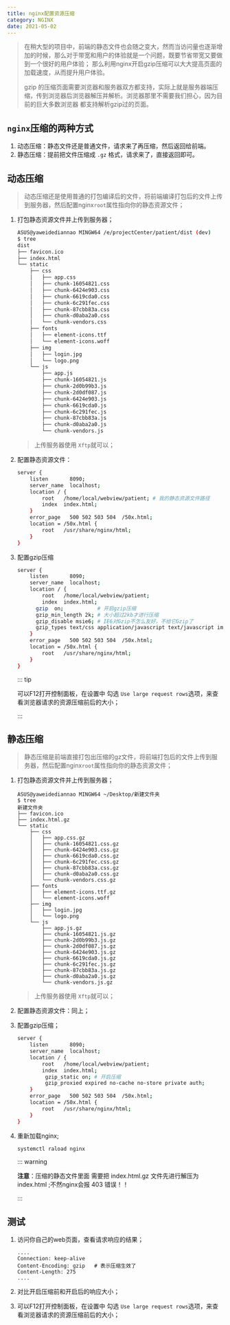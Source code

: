 ```yaml
---
title: nginx配置资源压缩
category: NGINX
date: 2021-05-02
---
```


> 在稍大型的项目中，前端的静态文件也会随之变大，然而当访问量也逐渐增加的时候，那么对于带宽和用户的体验就是一个问题，既要节省带宽又要做到一个很好的用户体验； 那么利用nginx开启gzip压缩可以大大提高页面的加载速度，从而提升用户体验。
>
>  gzip 的压缩页面需要浏览器和服务器双方都支持，实际上就是服务器端压缩，传到浏览器后浏览器解压并解析。浏览器那里不需要我们担心，因为目前的巨大多数浏览器 都支持解析gzip过的页面。 

## `nginx`压缩的两种方式

1. 动态压缩：静态文件还是普通文件，请求来了再压缩，然后返回给前端。
2. 静态压缩：提前把文件压缩成 `.gz` 格式，请求来了，直接返回即可。

## 动态压缩

> 动态压缩还是使用普通的打包编译后的文件，将前端编译打包后的文件上传到服务器，然后配置nginx`root`属性指向你的静态资源文件；

1. 打包静态资源文件并上传到服务器；

   ```bash
   ASUS@yaweidediannao MINGW64 /e/projectCenter/patient/dist (dev)
   $ tree
   dist
   ├── favicon.ico
   ├── index.html
   └── static
       ├── css
       │   ├── app.css
       │   ├── chunk-16054821.css
       │   ├── chunk-6424e903.css
       │   ├── chunk-6619cda0.css
       │   ├── chunk-6c291fec.css
       │   ├── chunk-87cbb83a.css
       │   ├── chunk-d0aba2a0.css
       │   └── chunk-vendors.css
       ├── fonts
       │   ├── element-icons.ttf
       │   └── element-icons.woff
       ├── img
       │   ├── login.jpg
       │   └── logo.png
       └── js
           ├── app.js
           ├── chunk-16054821.js
           ├── chunk-2d0b99b3.js
           ├── chunk-2d0df087.js
           ├── chunk-6424e903.js
           ├── chunk-6619cda0.js
           ├── chunk-6c291fec.js
           ├── chunk-87cbb83a.js
           ├── chunk-d0aba2a0.js
           └── chunk-vendors.js
   
   
   ```

   > 上传服务器使用 `Xftp`就可以；

2. 配置静态资源文件：

   ```bash
   server {
       listen       8090;
       server_name  localhost;
       location / {
           root   /home/local/webview/patient; # 我的静态资源文件路径
           index  index.html;
       }
       error_page   500 502 503 504  /50x.html;
       location = /50x.html {
           root   /usr/share/nginx/html;
       }
   }
   
   ```

3. 配置gzip压缩

   ```bash
   server {
       listen       8090;
       server_name  localhost;
       location / {
           root   /home/local/webview/patient;
           index  index.html;
   	     gzip  on;           # 开启gzip压缩
   	     gzip_min_length 2k; # 大小超过2kb才进行压缩
   	     gzip_disable msie6; # IE6对Gzip不怎么友好，不给它Gzip了
   	     gzip_types text/css application/javascript text/javascript image/jpeg image/png image/jpg; # 需要压缩的文件类型
       }
       error_page   500 502 503 504  /50x.html;
       location = /50x.html {
           root   /usr/share/nginx/html;
       }
   }
   
   ```

   ::: tip

   可以F12打开控制面板，在设置中 勾选 `Use large request rows`选项，来查看浏览器请求的资源压缩前后的大小；

   ::: 

## 静态压缩

> 静态压缩是前端直接打包出压缩的gz文件，将前端打包后的文件上传到服务器，然后配置nginx`root`属性指向你的静态资源文件；

1. 打包静态资源文件并上传到服务器；

   ```
   ASUS@yaweidediannao MINGW64 ~/Desktop/新建文件夹
   $ tree
   新建文件夹
   ├── favicon.ico
   ├── index.html.gz
   └── static
       ├── css
       │   ├── app.css.gz
       │   ├── chunk-16054821.css.gz
       │   ├── chunk-6424e903.css.gz
       │   ├── chunk-6619cda0.css.gz
       │   ├── chunk-6c291fec.css.gz
       │   ├── chunk-87cbb83a.css.gz
       │   ├── chunk-d0aba2a0.css.gz
       │   └── chunk-vendors.css.gz
       ├── fonts
       │   ├── element-icons.ttf.gz
       │   └── element-icons.woff
       ├── img
       │   ├── login.jpg
       │   └── logo.png
       └── js
           ├── app.js.gz
           ├── chunk-16054821.js.gz
           ├── chunk-2d0b99b3.js.gz
           ├── chunk-2d0df087.js.gz
           ├── chunk-6424e903.js.gz
           ├── chunk-6619cda0.js.gz
           ├── chunk-6c291fec.js.gz
           ├── chunk-87cbb83a.js.gz
           ├── chunk-d0aba2a0.js.gz
           └── chunk-vendors.js.gz
   ```

   > 上传服务器使用 `Xftp`就可以；

2. 配置静态资源文件：同上；

3. 配置gzip压缩；

   ```bash
   server {
       listen       8090;
       server_name  localhost;
       location / {
           root   /home/local/webview/patient;
           index  index.html;
   			gzip_static on; # 开启压缩
   			gzip_proxied expired no-cache no-store private auth;
       }
       error_page   500 502 503 504  /50x.html;
       location = /50x.html {
           root   /usr/share/nginx/html;
       }
   }
   
   ```

4. 重新加载nginx;

   ```bash
   systemctl raload nginx
   ```

   ::: warning

   **注意**：压缩的静态文件里面 需要把 index.html.gz 文件先进行解压为 index.html ;不然nginx会报  403 错误！！

   :::

## 测试

1. 访问你自己的web页面，查看请求响应的结果；

   ```
   ....
   Connection: keep-alive 
   Content-Encoding: gzip   # 表示压缩生效了
   Content-Length: 275
   ....
   ```

2. 对比开启压缩前和开启后的响应大小；

3. 可以F12打开控制面板，在设置中 勾选 `Use large request rows`选项，来查看浏览器请求的资源压缩前后的大小；



